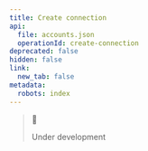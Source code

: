 ```yaml
---
title: Create connection
api:
  file: accounts.json
  operationId: create-connection
deprecated: false
hidden: false
link:
  new_tab: false
metadata:
  robots: index
---
```

> 🚧
>
> Under development